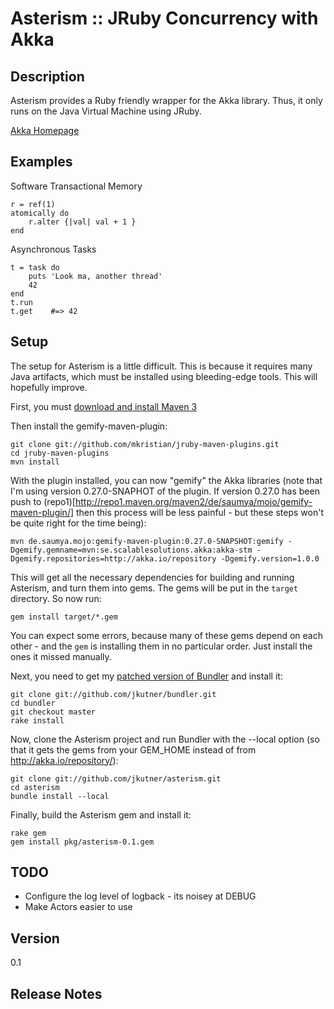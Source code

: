 Asterism :: JRuby Concurrency with Akka
=======================================

Description
-----------
Asterism provides a Ruby friendly wrapper for the Akka library.  Thus, it only runs on the
Java Virtual Machine using JRuby.

[Akka Homepage](http://akka.io/)

Examples
---------
Software Transactional Memory

    r = ref(1)
    atomically do
        r.alter {|val| val + 1 }
    end

Asynchronous Tasks

    t = task do
        puts 'Look ma, another thread'
        42
    end
    t.run
    t.get    #=> 42

Setup
-----
The setup for Asterism is a little difficult. This is because it requires many Java artifacts, which
must be installed using bleeding-edge tools.  This will hopefully improve.

First, you must [download and install Maven 3](http://maven.apache.org/download.html)

Then install the gemify-maven-plugin:

    git clone git://github.com/mkristian/jruby-maven-plugins.git
    cd jruby-maven-plugins
    mvn install

With the plugin installed, you can now "gemify" the Akka libraries (note that I'm using version 
0.27.0-SNAPHOT of the plugin. If version 0.27.0 has been push to 
(repo1)[http://repo1.maven.org/maven2/de/saumya/mojo/gemify-maven-plugin/] then this process will 
be less painful - but these steps won't be quite right for the time being):

    mvn de.saumya.mojo:gemify-maven-plugin:0.27.0-SNAPSHOT:gemify -Dgemify.gemname=mvn:se.scalablesolutions.akka:akka-stm -Dgemify.repositories=http://akka.io/repository -Dgemify.version=1.0.0

This will get all the necessary dependencies for building and running Asterism, and turn them into gems.
The gems will be put in the `target` directory.  So now run:

    gem install target/*.gem
    
You can expect some errors, because many of these gems depend on each other - and the `gem` is installing them
in no particular order.  Just install the ones it missed manually.

Next, you need to get my [patched version of Bundler](http://jpkutner.blogspot.com/2011/04/ease-of-bundler-power-of-maven.html) and install it:

    git clone git://github.com/jkutner/bundler.git
    cd bundler
    git checkout master
    rake install

Now, clone the Asterism project and run Bundler with the --local option (so that it gets the gems from
your GEM_HOME instead of from http://akka.io/repository/):

    git clone git://github.com/jkutner/asterism.git 
    cd asterism
    bundle install --local

Finally, build the Asterism gem and install it:

    rake gem
    gem install pkg/asterism-0.1.gem

TODO
-----

+ Configure the log level of logback - its noisey at DEBUG
+ Make Actors easier to use

Version
-------
0.1

Release Notes
-------------
